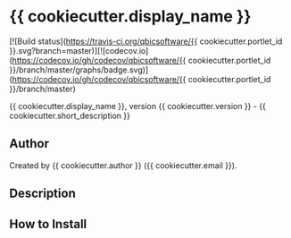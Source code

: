 # {{ cookiecutter.display_name }}

[![Build status](https://travis-ci.org/qbicsoftware/{{ cookiecutter.portlet_id }}.svg?branch=master)][![codecov.io](https://codecov.io/gh/codecov/qbicsoftware/{{ cookiecutter.portlet_id }}/branch/master/graphs/badge.svg)](https://codecov.io/gh/codecov/qbicsoftware/{{ cookiecutter.portlet_id }}/branch/master)

{{ cookiecutter.display_name }}, version {{ cookiecutter.version }} - {{ cookiecutter.short_description }}

## Author

Created by {{ cookiecutter.author }} ({{ cookiecutter.email }}).

## Description

## How to Install
